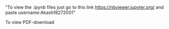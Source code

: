 "To view the .ipynb files just go to this link https://nbviewer.jupyter.org/  and paste username:Akash18272001"

To view PDF-download 

